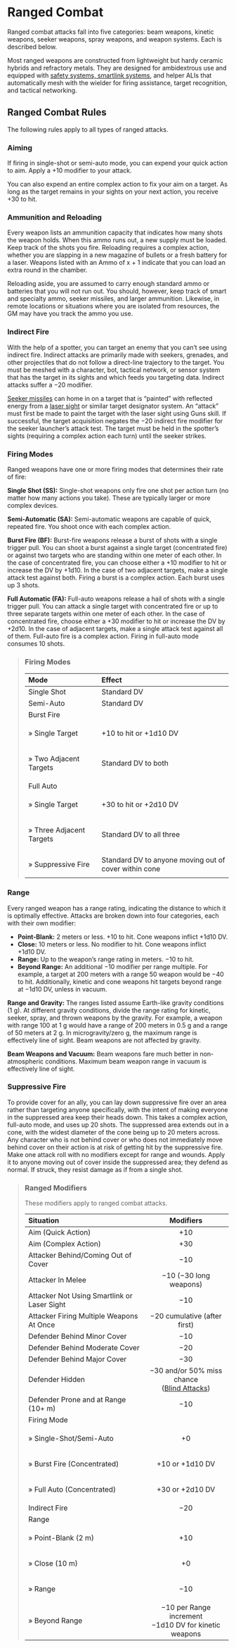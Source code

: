 # Ranged Combat

Ranged combat attacks fall into five categories: beam weapons, kinetic weapons, seeker weapons, spray weapons, and weapon systems. Each is described below.

Most ranged weapons are constructed from lightweight but hardy ceramic hybrids and refractory metals. They are designed for ambidextrous use and equipped with [safety systems, smartlink systems](13-weapon-accessories.md), and helper ALIs that automatically mesh with the wielder for firing assistance, target recognition, and tactical networking.

## Ranged Combat Rules

The following rules apply to all types of ranged attacks.

<!--sort-->

### Aiming

If firing in single-shot or semi-auto mode, you can expend your quick action to aim. Apply a +10 modifier to your attack.

You can also expend an entire complex action to fix your aim on a target. As long as the target remains in your sights on your next action, you receive +30 to hit.

### Ammunition and Reloading

Every weapon lists an ammunition capacity that indicates how many shots the weapon holds. When this ammo runs out, a new supply must be loaded. Keep track of the shots you fire. Reloading requires a complex action, whether you are slapping in a new magazine of bullets or a fresh battery for a laser. Weapons listed with an Ammo of x + 1 indicate that you can load an extra round in the chamber.

Reloading aside, you are assumed to carry enough standard ammo or batteries that you will not run out. You should, however, keep track of smart and specialty ammo, seeker missiles, and larger ammunition. Likewise, in remote locations or situations where you are isolated from resources, the GM may have you track the ammo you use.

### Indirect Fire

With the help of a spotter, you can target an enemy that you can’t see using indirect fire. Indirect attacks are primarily made with seekers, grenades, and other projectiles that do not follow a direct-line trajectory to the target. You must be meshed with a character, bot, tactical network, or sensor system that has the target in its sights and which feeds you targeting data. Indirect attacks suffer a −20 modifier.

[Seeker missiles](10-seeker-weapons-and-grenades.md) can home in on a target that is “painted” with reflected energy from a [laser sight](13-weapon-accessories.md) or similar target designator system. An “attack” must first be made to paint the target with the laser sight using Guns skill. If successful, the target acquisition negates the −20 indirect fire modifier for the seeker launcher’s attack test. The target must be held in the spotter’s sights (requiring a complex action each turn) until the seeker strikes.

### Firing Modes

Ranged weapons have one or more firing modes that determines their rate of fire:

**Single Shot (SS):** Single-shot weapons only fire one shot per action turn (no matter how many actions you take). These are typically larger or more complex devices.

**Semi-Automatic (SA):** Semi-automatic weapons are capable of quick, repeated fire. You shoot once with each complex action.

**Burst Fire (BF):** Burst-fire weapons release a burst of shots with a single trigger pull. You can shoot a burst against a single target (concentrated fire) or against two targets who are standing within one meter of each other. In the case of concentrated fire, you can choose either a +10 modifier to hit or increase the DV by +1d10. In the case of two adjacent targets, make a single attack test against both. Firing a burst is a complex action. Each burst uses up 3 shots.

**Full Automatic (FA):** Full-auto weapons release a hail of shots with a single trigger pull. You can attack a single target with concentrated fire or up to three separate targets within one meter of each other. In the case of concentrated fire, choose either a +30 modifier to hit or increase the DV by +2d10. In the case of adjacent targets, make a single attack test against all of them. Full-auto fire is a complex action. Firing in full-auto mode consumes 10 shots.

<blockquote class="table">

<!--sort-union-->

### Firing Modes

| Mode                                           | Effect                                                |
| :--------------------------------------------- | :---------------------------------------------------- |
| Single Shot                                    | Standard DV                                           |
| Semi-Auto                                      | Standard DV                                           |
| Burst Fire                                     |                                                       |
| <p class="indent">» Single Target</p>          | +10 to hit or +1d10&nbsp;DV                           |
| <p class="indent">» Two Adjacent Targets</p>   | Standard DV to both                                   |
| Full Auto                                      |                                                       |
| <p class="indent">» Single Target</p>          | +30 to hit or +2d10&nbsp;DV                           |
| <p class="indent">» Three Adjacent Targets</p> | Standard DV to all three                              |
| <p class="indent">» Suppressive Fire</p>       | Standard DV to anyone moving out of cover within cone |

</blockquote>

### Range

Every ranged weapon has a range rating, indicating the distance to which it is optimally effective. Attacks are broken down into four categories, each with their own modifier:

- **Point-Blank:** 2 meters or less. +10 to hit. Cone weapons inflict +1d10&nbsp;DV.
- **Close:** 10 meters or less. No modifier to hit. Cone weapons inflict +1d10&nbsp;DV.
- **Range:** Up to the weapon’s range rating in meters. −10 to hit.
- **Beyond Range:** An additional −10 modifier per range multiple. For example, a target at 200 meters with a range 50 weapon would be −40 to hit. Additionally, kinetic and cone weapons hit targets beyond range at −1d10&nbsp;DV, unless in vacuum.

**Range and Gravity:** The ranges listed assume Earth-like gravity conditions (1&nbsp;g). At different gravity conditions, divide the range rating for kinetic, seeker, spray, and thrown weapons by the gravity. For example, a weapon with range 100 at 1&nbsp;g would have a range of 200 meters in 0.5&nbsp;g and a range of 50 meters at 2&nbsp;g. In microgravity/zero g, the maximum range is effectively line of sight. Beam weapons are not affected by gravity.

**Beam Weapons and Vacuum:** Beam weapons fare much better in non-atmospheric conditions. Maximum beam weapon range in vacuum is effectively line of sight.

### Suppressive Fire

To provide cover for an ally, you can lay down suppressive fire over an area rather than targeting anyone specifically, with the intent of making everyone in the suppressed area keep their heads down. This takes a complex action, full-auto mode, and uses up 20 shots. The suppressed area extends out in a cone, with the widest diameter of the cone being up to 20 meters across. Any character who is not behind cover or who does not immediately move behind cover on their action is at risk of getting hit by the suppressive fire. Make one attack roll with no modifiers except for range and wounds. Apply it to anyone moving out of cover inside the suppressed area; they defend as normal. If struck, they resist damage as if from a single shot.

<!--sort-end-->

<blockquote class="table">

### Ranged Modifiers

These modifiers apply to ranged combat attacks.

<!--sort-->

| Situation                                                     |                                      Modifiers                                       |
| :------------------------------------------------------------ | :----------------------------------------------------------------------------------: |
| Aim (Quick Action)                                            |                                         +10                                          |
| <!--sort-union-->Aim (Complex Action)                              |                                         +30                                          |
| Attacker Behind/Coming Out of Cover                           |                                         −10                                          |
| Attacker In Melee                                             |                                −10 (−30 long weapons)                                |
| Attacker Not Using Smartlink or Laser Sight                   |                                         −10                                          |
| Attacker Firing Multiple Weapons At Once                      |                             −20 cumulative (after first)                             |
| Defender Behind Minor Cover                                   |                                         −10                                          |
| <!--sort-union-->Defender Behind Moderate Cover                    |                                         −20                                          |
| <!--sort-union-->Defender Behind Major Cover                       |                                         −30                                          |
| Defender Hidden                                               | −30 and/or 50% miss chance<br>([Blind Attacks](15-special-attacks.md#blind-attacks)) |
| Defender Prone and at Range (10+ m)                           |                                         −10                                          |
| Firing Mode                                                   |                                                                                      |
| <!--sort-union--><p class="indent">» Single-Shot/Semi-Auto</p>     |                                          +0                                          |
| <!--sort-union--><p class="indent">» Burst Fire (Concentrated)</p> |                                 +10 or +1d10&nbsp;DV                                 |
| <!--sort-union--><p class="indent">» Full Auto (Concentrated)</p>  |                                 +30 or +2d10&nbsp;DV                                 |
| Indirect Fire                                                 |                                         −20                                          |
| Range                                                         |                                                                                      |
| <!--sort-union--><p class="indent">» Point-Blank (2&nbsp;m)</p>    |                                         +10                                          |
| <!--sort-union--><p class="indent">» Close (10&nbsp;m)</p>         |                                          +0                                          |
| <!--sort-union--><p class="indent">» Range</p>                     |                                         −10                                          |
| <!--sort-union--><p class="indent">» Beyond Range</p>              |             −10 per Range increment<br>−1d10&nbsp;DV for kinetic weapons             |

</blockquote>
